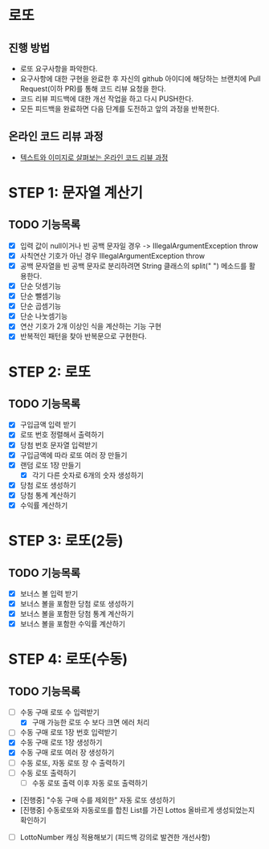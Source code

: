 # 로또
## 진행 방법
* 로또 요구사항을 파악한다.
* 요구사항에 대한 구현을 완료한 후 자신의 github 아이디에 해당하는 브랜치에 Pull Request(이하 PR)를 통해 코드 리뷰 요청을 한다.
* 코드 리뷰 피드백에 대한 개선 작업을 하고 다시 PUSH한다.
* 모든 피드백을 완료하면 다음 단계를 도전하고 앞의 과정을 반복한다.

## 온라인 코드 리뷰 과정
* [텍스트와 이미지로 살펴보는 온라인 코드 리뷰 과정](https://github.com/next-step/nextstep-docs/tree/master/codereview)

# STEP 1: 문자열 계산기
## TODO 기능목록
* [X] 입력 값이 null이거나 빈 공백 문자일 경우 -> IllegalArgumentException throw
* [X] 사칙연산 기호가 아닌 경우 IllegalArgumentException throw
* [X] 공백 문자열을 빈 공백 문자로 분리하려면 String 클래스의 split(" ") 메소드를 활용한다.
* [X] 단순 덧셈기능
* [X] 단순 뺄셈기능
* [X] 단순 곱셈기능
* [X] 단순 나눗셈기능
* [X] 연산 기호가 2개 이상인 식을 계산하는 기능 구현
* [X] 반복적인 패턴을 찾아 반복문으로 구현한다.

# STEP 2: 로또
## TODO 기능목록
* [X] 구입금액 입력 받기
* [X] 로또 번호 정렬해서 출력하기
* [X] 당첨 번호 문자열 입력받기
* [X] 구입금액에 따라 로또 여러 장 만들기
* [X] 랜덤 로또 1장 만들기
  * [X] 각기 다른 숫자로 6개의 숫자 생성하기
* [X] 당첨 로또 생성하기
* [X] 당첨 통계 계산하기
* [X] 수익률 계산하기

# STEP 3: 로또(2등)
## TODO 기능목록
* [X] 보너스 볼 입력 받기
* [X] 보너스 볼을 포함한 당첨 로또 생성하기
* [X] 보너스 볼을 포함한 당첨 통계 계산하기
* [X] 보너스 볼을 포함한 수익률 계산하기

# STEP 4: 로또(수동)
## TODO 기능목록
* [ ] 수동 구매 로또 수 입력받기
  * [X] 구매 가능한 로또 수 보다 크면 에러 처리
* [ ] 수동 구매 로또 1장 번호 입력받기
* [X] 수동 구매 로또 1장 생성하기
* [X] 수동 구매 로또 여러 장 생성하기
* [ ] 수동 로또, 자동 로또 장 수 출력하기
* [ ] 수동 로또 출력하기
  * [ ] 수동 로또 출력 이후 자동 로또 출력하기
* [진행중] "수동 구매 수를 제외한" 자동 로또 생성하기
* [진행중] 수동로또와 자동로또를 합친 List<Lotto>를 가진 Lottos 올바르게 생성되었는지 확인하기
* [ ] LottoNumber 캐싱 적용해보기 (피드백 강의로 발견한 개선사항)